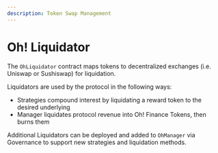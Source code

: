 ```yaml
---
description: Token Swap Management
---
```


# Oh! Liquidator

The `OhLiquidator` contract maps tokens to decentralized exchanges \(i.e. Uniswap or Sushiswap\) for liquidation.

Liquidators are used by the protocol in the following ways:

* Strategies compound interest by liquidating a reward token to the desired underlying
* Manager liquidates protocol revenue into Oh! Finance Tokens, then burns them

Additional Liquidators can be deployed and added to `OhManager` via Governance to support new strategies and liquidation methods.

